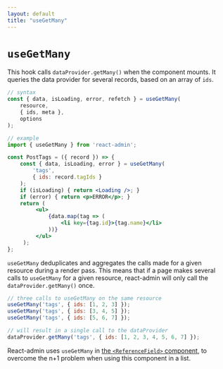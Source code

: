 ```yaml
---
layout: default
title: "useGetMany"
---
```


# `useGetMany`

This hook calls `dataProvider.getMany()` when the component mounts. It queries the data provider for several records, based on an array of `ids`.

```jsx
// syntax
const { data, isLoading, error, refetch } = useGetMany(
    resource,
    { ids, meta },
    options
);

// example
import { useGetMany } from 'react-admin';

const PostTags = ({ record }) => {
    const { data, isLoading, error } = useGetMany(
        'tags',
        { ids: record.tagIds }
    );
    if (isLoading) { return <Loading />; }
    if (error) { return <p>ERROR</p>; }
    return (
         <ul>
             {data.map(tag => (
                 <li key={tag.id}>{tag.name}</li>
             ))}
         </ul>
     );
};
```

`useGetMany` deduplicates and aggregates the calls made for a given resource during a render pass. This means that if a page makes several calls to `useGetMany` for a given resource, react-admin will only call the `dataProvider.getMany()` once.

```jsx
// three calls to useGetMany on the same resource
useGetMany('tags', { ids: [1, 2, 3] });
useGetMany('tags', { ids: [3, 4, 5] });
useGetMany('tags', { ids: [5, 6, 7] });

// will result in a single call to the dataProvider
dataProvider.getMany('tags', { ids: [1, 2, 3, 4, 5, 6, 7] });
```

React-admin uses `useGetMany` in [the `<ReferenceField>` component](./ReferenceField.md), to overcome the n+1 problem when using this component in a list. 
